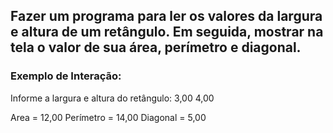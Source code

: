 ## Fazer um programa para ler os valores da largura e altura de um retângulo. Em seguida, mostrar na tela o valor de sua área, perímetro e diagonal. 
 
### Exemplo de Interação: 

Informe a largura e altura do retângulo: 
3,00 
4,00 
 
Area = 12,00 
Perímetro = 14,00 
Diagonal = 5,00